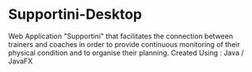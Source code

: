# Supportini-Desktop
Web Application "Supportini" that facilitates the connection between trainers and coaches in order to provide continuous monitoring of their physical condition and to organise their planning.  Created Using : Java / JavaFX
